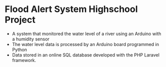 # Flood Alert System Highschool Project
- A system that monitored the water level of a river using an Arduino with a humidity sensor
- The water level data is processed by an Arduino board programmed in Python 
- Data stored in an online SQL database developed with the PHP Laravel framework.
